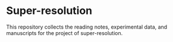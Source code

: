 # Super-resolution
This repository collects the reading notes, experimental data, and manuscripts for the project of super-resolution. 
